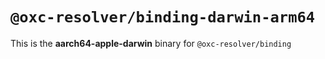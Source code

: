 # `@oxc-resolver/binding-darwin-arm64`

This is the **aarch64-apple-darwin** binary for `@oxc-resolver/binding`
